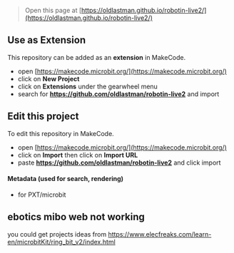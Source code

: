 
> Open this page at [https://oldlastman.github.io/robotin-live2/](https://oldlastman.github.io/robotin-live2/)

## Use as Extension

This repository can be added as an **extension** in MakeCode.

* open [https://makecode.microbit.org/](https://makecode.microbit.org/)
* click on **New Project**
* click on **Extensions** under the gearwheel menu
* search for **https://github.com/oldlastman/robotin-live2** and import

## Edit this project

To edit this repository in MakeCode.

* open [https://makecode.microbit.org/](https://makecode.microbit.org/)
* click on **Import** then click on **Import URL**
* paste **https://github.com/oldlastman/robotin-live2** and click import

#### Metadata (used for search, rendering)

* for PXT/microbit
<script src="https://makecode.com/gh-pages-embed.js"></script><script>makeCodeRender("{{ site.makecode.home_url }}", "{{ site.github.owner_name }}/{{ site.github.repository_name }}");</script>


## ebotics mibo web not working
you could get projects ideas from
https://www.elecfreaks.com/learn-en/microbitKit/ring_bit_v2/index.html
